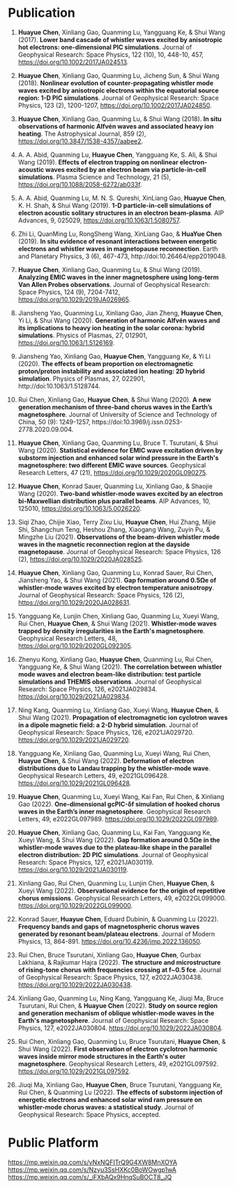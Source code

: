 # Publication
1. **Huayue Chen**, Xinliang Gao, Quanming Lu, Yangguang Ke, & Shui Wang (2017). **Lower band cascade of whistler waves excited by anisotropic hot electrons: one-dimensional PIC simulations**. Journal of Geophysical Research: Space Physics, 122 (10), 10, 448-10, 457, https://doi.org/10.1002/2017JA024513.  

2. **Huayue Chen**, Xinliang Gao, Quanming Lu, Jicheng Sun, & Shui Wang (2018). **Nonlinear evolution of counter-propagating whistler mode waves excited by anisotropic electrons within the equatorial source region: 1-D PIC simulations**. Journal of Geophysical Research: Space Physics, 123 (2), 1200-1207, https://doi.org/10.1002/2017JA024850.  

3. **Huayue Chen**, Xinliang Gao, Quanming Lu, & Shui Wang (2018). **In situ observations of harmonic Alfvén waves and associated heavy ion heating**. The Astrophysical Journal, 859 (2), https://doi.org/10.3847/1538-4357/aabee2.  

4. A. A. Abid, Quanming Lu, **Huayue Chen**, Yangguang Ke, S. Ali, & Shui Wang (2019). **Effects of electron trapping on nonlinear electron-acoustic waves excited by an electron beam via particle-in-cell simulations**. Plasma Science and Technology, 21 (5), https://doi.org/10.1088/2058-6272/ab033f.  

5. A. A. Abid, Quanming Lu, M. N. S. Qureshi, XinLiang Gao, **Huayue Chen**, K. H. Shah, & Shui Wang (2019). **1-D particle-in-cell simulations of electron acoustic solitary structures in an electron beam-plasma**. AIP Advances, 9, 025029, https://doi.org/10.1063/1.5080757. 

6. Zhi Li, QuanMing Lu, RongSheng Wang, XinLiang Gao, & **HuaYue Chen** (2019). **In situ evidence of resonant interactions between energetic electrons and whistler waves in magnetopause reconnection**. Earth and Planetary Physics, 3 (6), 467-473, http://doi:10.26464/epp2019048.  

7. **Huayue Chen**, Xinliang Gao, Quanming Lu, & Shui Wang (2019). **Analyzing EMIC waves in the inner magnetosphere using long‐term Van Allen Probes observations**. Journal of Geophysical Research: Space Physics, 124 (9), 7204-7412, https://doi.org/10.1029/2019JA026965.  

8. Jiansheng Yao, Quanming Lu, Xinliang Gao, Jian Zheng, **Huayue Chen**, Yi Li, & Shui Wang (2020). **Generation of harmonic Alfvén waves and its implications to heavy ion heating in the solar corona: hybrid simulations**. Physics of Plasmas, 27, 012901, https://doi.org/10.1063/1.5126169.    

9. Jiansheng Yao, Xinliang Gao, **Huayue Chen**, Yangguang Ke, & Yi Li (2020). **The effects of beam proportion on electromagnetic proton/proton instability and associated ion heating: 2D hybrid simulation**. Physics of Plasmas, 27, 022901, http://doi:10.1063/1.5128744.   

10. Rui Chen, Xinliang Gao, **Huayue Chen**, & Shui Wang (2020). **A new generation mechanism of three-band chorus waves in the Earth’s magnetosphere**. Journal of University of Science and Technology of China, 50 (9): 1249-1257, https://doi:10.3969/j.issn.0253-2778.2020.09.004.  

11. **Huayue Chen**, Xinliang Gao, Quanming Lu, Bruce T. Tsurutani, & Shui Wang (2020). **Statistical evidence for EMIC wave excitation driven by substorm injection and enhanced solar wind pressure in the Earth's magnetosphere: two different EMIC wave sources**. Geophysical Research Letters, 47 (21), https://doi.org/10.1029/2020GL090275.   

12. **Huayue Chen**, Konrad Sauer, Quanming Lu, Xinliang Gao, & Shaojie Wang (2020). **Two-band whistler-mode waves excited by an electron bi-Maxwellian distribution plus parallel beams**. AIP Advances, 10, 125010, https://doi.org/10.1063/5.0026220.  

13. Siqi Zhao, Chijie Xiao, Terry Zixu Liu, **Huayue Chen**, Hui Zhang, Mijie Shi, Shangchun Teng, Heshou Zhang, Xiaogang Wang, Zuyin Pu, & Mingzhe Liu (2021). **Observations of the beam-driven whistler mode waves in the magnetic reconnection region at the dayside magnetopause**. Journal of Geophysical Research: Space Physics, 126 (2), https://doi.org/10.1029/2020JA028525.

14. **Huayue Chen**, Xinliang Gao, Quanming Lu, Konrad Sauer, Rui Chen, Jiansheng Yao, & Shui Wang (2021). **Gap formation around 0.5Ωe of whistler-mode waves excited by electron temperature anisotropy**. Journal of Geophysical Research: Space Physics, 126 (2), https://doi.org/10.1029/2020JA028631.

15. Yangguang Ke, Lunjin Chen, Xinliang Gao, Quanming Lu, Xueyi Wang, Rui Chen, **Huayue Chen**, & Shui Wang (2021). **Whistler-mode waves trapped by density irregularities in the Earth's magnetosphere**. Geophysical Research Letters, 48, https://doi.org/10.1029/2020GL092305.

16. Zhenyu Kong, Xinliang Gao, **Huayue Chen**, Quanming Lu, Rui Chen, Yangguang Ke, & Shui Wang (2021). **The correlation between whistler mode waves and electron beam-like distribution: test particle simulations and THEMIS observations**. Journal of Geophysical Research: Space Physics, 126, e2021JA029834. https://doi.org/10.1029/2021JA029834.

17. Ning Kang, Quanming Lu, Xinliang Gao, Xueyi Wang, **Huayue Chen**, & Shui Wang (2021). **Propagation of electromagnetic ion cyclotron waves in a dipole magnetic field: a 2-D hybrid simulation**. Journal of Geophysical Research: Space Physics, 126, e2021JA029720. https://doi.org/10.1029/2021JA029720. 

18. Yangguang Ke, Xinliang Gao, Quanming Lu, Xueyi Wang, Rui Chen, **Huayue Chen**, & Shui Wang (2022). **Deformation of electron distributions due to Landau trapping by the whistler-mode wave**. Geophysical Research Letters, 49, e2021GL096428. https://doi.org/10.1029/2021GL096428.

19. **Huayue Chen**, Quanming Lu, Xueyi Wang, Kai Fan, Rui Chen, & Xinliang Gao (2022). **One-dimensional gcPIC-δf simulation of hooked chorus waves in the Earth’s inner magnetosphere**. Geophysical Research Letters, 49, e2022GL097989. https://doi.org/10.1029/2022GL097989.

20. **Huayue Chen**, Xinliang Gao, Quanming Lu, Kai Fan, Yangguang Ke, Xueyi Wang, & Shui Wang (2022). **Gap formation around 0.5Ωe in the whistler-mode waves due to the plateau-like shape in the parallel electron distribution: 2D PIC simulations**. Journal of Geophysical Research: Space Physics, 127, e2021JA030119. https://doi.org/10.1029/2021JA030119.

21. Xinliang Gao, Rui Chen, Quanming Lu, Lunjin Chen, **Huayue Chen**, & Xueyi Wang (2022). **Observational evidence for the origin of repetitive chorus emissions**. Geophysical Research Letters, 49, e2022GL099000. https://doi.org/10.1029/2022GL099000.

22. Konrad Sauer, **Huayue Chen**, Eduard Dubinin, & Quanming Lu (2022). **Frequency bands and gaps of magnetospheric chorus waves generated by resonant beam/plateau electrons**. Journal of Modern Physics, 13, 864-891. https://doi.org/10.4236/jmp.2022.136050.

23. Rui Chen, Bruce Tsurutani, Xinliang Gao, **Huayue Chen**, Gurbax Lakhiana, & Rajkumar Hajra (2022). **The structure and microstructure of rising-tone chorus with frequencies crossing at f~0.5 fce**. Journal of Geophysical Research: Space Physics, 127, e2022JA030438. https://doi.org/10.1029/2022JA030438.

24. Xinliang Gao, Quanming Lu, Ning Kang, Yangguang Ke, Jiuqi Ma, Bruce Tsurutani, Rui Chen, & **Huayue Chen** (2022). **Study on source region and generation mechanism of oblique whistler-mode waves in the Earth's magnetosphere**. Journal of Geophysical Research: Space Physics, 127, e2022JA030804. https://doi.org/10.1029/2022JA030804.

25. Rui Chen, Xinliang Gao, Quanming Lu, Bruce Tsurutani, **Huayue Chen**, & Shui Wang (2022). **First observation of electron cyclotron harmonic waves inside mirror mode structures in the Earth's outer magnetosphere**. Geophysical Research Letters, 49, e2021GL097592. https://doi.org/10.1029/2021GL097592.

26. Jiuqi Ma, Xinliang Gao, **Huayue Chen**, Bruce Tsurutani, Yangguang Ke, Rui Chen, & Quanming Lu (2022). **The effects of substorm injection of energetic electrons and enhanced solar wind ram pressure on whistler-mode chorus waves: a statistical study**. Journal of Geophysical Research: Space Physics, accepted. 

# Public Platform
https://mp.weixin.qq.com/s/yNxNQFITrQ9G4XW8MnXOYA     
https://mp.weixin.qq.com/s/Nzyu3SsHXKc0BoWOwgp1wA     
https://mp.weixin.qq.com/s/_iFXbAQx9HnqSuBOCT8_JQ     
